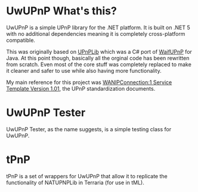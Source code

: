 # UwUPnP What's this?
UwUPnP is a simple UPnP library for the .NET platform. It is built on .NET 5 with no additional dependencies meaning it is completely cross-platform compatible.

This was originally based on [UPnPLib](https://github.com/HumanGamer/UPnPLib) which was a C# port of [WaifUPnP](https://github.com/adolfintel/WaifUPnP) for Java.
At this point though, basically all the orginal code has been rewritten from scratch. Even most of the core stuff was completely replaced to make it cleaner and safer to use while also having more functionality.

My main reference for this project was [WANIPConnection:1 Service Template Version 1.01](http://upnp.org/specs/gw/UPnP-gw-WANIPConnection-v1-Service.pdf), the UPnP standardization documents.

# UwUPnP Tester
UwUPnP Tester, as the name suggests, is a simple testing class for UwUPnP.

# tPnP
tPnP is a set of wrappers for UwUPnP that allow it to replicate the functionality of NATUPNPLib in Terraria (for use in tML).

